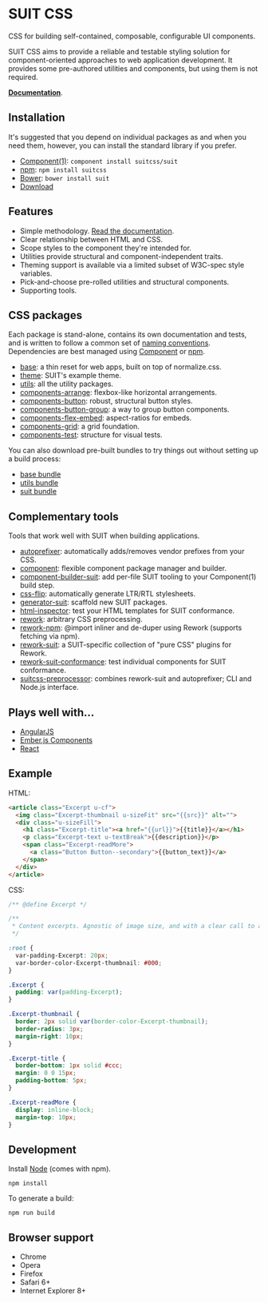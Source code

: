 # SUIT CSS

CSS for building self-contained, composable, configurable UI components.

SUIT CSS aims to provide a reliable and testable styling solution for
component-oriented approaches to web application development. It provides some
pre-authored utilities and components, but using them is not required.

**[Documentation](doc/README.md)**.

## Installation

It's suggested that you depend on individual packages as and when you need
them, however, you can install the standard library if you prefer.

* [Component(1)](http://github.com/component/component): `component install suitcss/suit`
* [npm](https://www.npmjs.org/): `npm install suitcss`
* [Bower](http://bower.io/): `bower install suit`
* [Download](https://github.com/suitcss/suit/releases)

## Features

* Simple methodology. [Read the documentation](doc/README.md).
* Clear relationship between HTML and CSS.
* Scope styles to the component they're intended for.
* Utilities provide structural and component-independent traits.
* Theming support is available via a limited subset of W3C-spec style variables.
* Pick-and-choose pre-rolled utilities and structural components.
* Supporting tools.

## CSS packages

Each package is stand-alone, contains its own documentation and tests, and is
written to follow a common set of [naming
conventions](doc/naming-conventions.md). Dependencies are best managed using
[Component](https://github.com/component/component/) or [npm](https://www.npmjs.org/).

* [base](https://github.com/suitcss/base/): a thin reset for web apps, built on top of normalize.css.
* [theme](https://github.com/suitcss/theme/): SUIT's example theme.
* [utils](https://github.com/suitcss/utils/): all the utility packages.
* [components-arrange](https://github.com/suitcss/components-arrange/): flexbox-like horizontal arrangements.
* [components-button](https://github.com/suitcss/components-button/): robust, structural button styles.
* [components-button-group](https://github.com/suitcss/components-button-group/): a way to group button components.
* [components-flex-embed](https://github.com/suitcss/components-flex-embed/): aspect-ratios for embeds.
* [components-grid](https://github.com/suitcss/components-grid/): a grid foundation.
* [components-test](https://github.com/suitcss/components-test/): structure for visual tests.

You can also download pre-built bundles to try things out without setting up a
build process:

* [base bundle](https://github.com/suitcss/base/releases)
* [utils bundle](https://github.com/suitcss/utils/releases)
* [suit bundle](https://github.com/suitcss/suit/releases)

## Complementary tools

Tools that work well with SUIT when building applications.

* [autoprefixer](https://github.com/ai/autoprefixer): automatically adds/removes vendor prefixes from your CSS.
* [component](https://github.com/component/component): flexible component package manager and builder.
* [component-builder-suit](https://github.com/suitcss/component-builder-suit): add per-file SUIT tooling to your Component(1) build step.
* [css-flip](https://github.com/twitter/css-flip): automatically generate LTR/RTL stylesheets.
* [generator-suit](https://github.com/suitcss/generator-suit): scaffold new SUIT packages.
* [html-inspector](https://github.com/philipwalton/html-inspector): test your HTML templates for SUIT conformance.
* [rework](https://github.com/suitcss/rework): arbitrary CSS preprocessing.
* [rework-npm](https://github.com/conradz/rework-npm): @import inliner and de-duper using Rework (supports fetching via npm).
* [rework-suit](https://github.com/suitcss/rework-suit): a SUIT-specific collection of "pure CSS" plugins for Rework.
* [rework-suit-conformance](https://github.com/suitcss/rework-suit-conformance): test individual components for SUIT conformance.
* [suitcss-preprocessor](https://github.com/suitcss/preprocessor): combines rework-suit and autoprefixer; CLI and Node.js interface.

## Plays well with…

* [AngularJS](https://github.com/angular/angular.js)
* [Ember.js Components](http://emberjs.com/guides/components/)
* [React](https://github.com/facebook/react)

## Example

HTML:

```html
<article class="Excerpt u-cf">
  <img class="Excerpt-thumbnail u-sizeFit" src="{{src}}" alt="">
  <div class="u-sizeFill">
    <h1 class="Excerpt-title"><a href="{{url}}">{{title}}</a></h1>
    <p class="Excerpt-text u-textBreak">{{description}}</p>
    <span class="Excerpt-readMore">
      <a class="Button Button--secondary">{{button_text}}</a>
    </span>
  </div>
</article>
```

CSS:

```css
/** @define Excerpt */

/**
 * Content excerpts. Agnostic of image size, and with a clear call to action.
 */

:root {
  var-padding-Excerpt: 20px;
  var-border-color-Excerpt-thumbnail: #000;
}

.Excerpt {
  padding: var(padding-Excerpt);
}

.Excerpt-thumbnail {
  border: 2px solid var(border-color-Excerpt-thumbnail);
  border-radius: 3px;
  margin-right: 10px;
}

.Excerpt-title {
  border-bottom: 1px solid #ccc;
  margin: 0 0 15px;
  padding-bottom: 5px;
}

.Excerpt-readMore {
  display: inline-block;
  margin-top: 10px;
}
```

## Development

Install [Node](http://nodejs.org) (comes with npm).

```
npm install
```

To generate a build:

```
npm run build
```

## Browser support

* Chrome
* Opera
* Firefox
* Safari 6+
* Internet Explorer 8+
